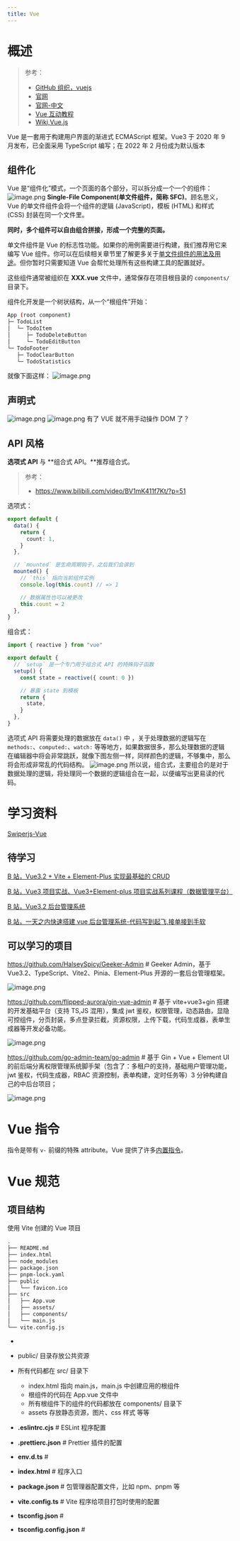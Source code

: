 ```yaml
---
title: Vue
---
```


# 概述

> 参考：
> - [GitHub 组织，vuejs](https://github.com/vuejs/)
> - [官网](https://vuejs.org/)
> - [官网-中文](https://staging-cn.vuejs.org/)
> - [Vue 互动教程](https://cn.vuejs.org/tutorial/)
> - [Wiki,Vue.js](https://en.wikipedia.org/wiki/Vue.js)

Vue 是一套用于构建用户界面的渐进式 ECMAScript 框架。Vue3 于 2020 年 9 月发布，已全面采用 TypeScript 编写；在 2022 年 2 月份成为默认版本

## 组件化

Vue 是“组件化”模式，一个页面的各个部分，可以拆分成一个一个的组件：
![image.png](https://notes-learning.oss-cn-beijing.aliyuncs.com/cye267/1651220067462-1822075c-2b85-4cf4-abd8-eebfa658e531.png)
**Single-File Component(单文件组件，简称 SFC)**。顾名思义，Vue 的单文件组件会将一个组件的逻辑 (JavaScript)，模板 (HTML) 和样式 (CSS) 封装在同一个文件里。

**同时，多个组件可以自由组合拼接，形成一个完整的页面。**

单文件组件是 Vue 的标志性功能。如果你的用例需要进行构建，我们推荐用它来编写 Vue 组件。你可以在后续相关章节里了解更多关于[单文件组件的用法及用途](https://cn.vuejs.org/guide/scaling-up/sfc.html)。但你暂时只需要知道 Vue 会帮忙处理所有这些构建工具的配置就好。

这些组件通常被组织在 **XXX.vue** 文件中，通常保存在项目根目录的 `components/` 目录下。

组件化开发是一个树状结构，从一个“根组件”开始：

```bash
App (root component)
├─ TodoList
│  └─ TodoItem
│     ├─ TodoDeleteButton
│     └─ TodoEditButton
└─ TodoFooter
   ├─ TodoClearButton
   └─ TodoStatistics
```

就像下面这样：
![image.png](https://notes-learning.oss-cn-beijing.aliyuncs.com/cye267/1666837624381-ce56eb28-5092-4e8a-a1c8-de01ed1e1f7f.png)

## 声明式

![image.png](https://notes-learning.oss-cn-beijing.aliyuncs.com/cye267/1651220139947-ac46307c-fa52-4370-b7ed-16e2ad92629a.png)
![image.png](https://notes-learning.oss-cn-beijing.aliyuncs.com/cye267/1666836325564-89bbb0d6-be23-45ea-aa56-bc7183a2eb46.png)
有了 VUE 就不用手动操作 DOM 了？

## API 风格

**选项式 API** 与 **组合式 API。**推荐组合式。

> 参考：
> - <https://www.bilibili.com/video/BV1mK411f7Kt/?p=51>

选项式：

```typescript
export default {
  data() {
    return {
      count: 1,
    }
  },

  // `mounted` 是生命周期钩子，之后我们会讲到
  mounted() {
    // `this` 指向当前组件实例
    console.log(this.count) // => 1

    // 数据属性也可以被更改
    this.count = 2
  },
}
```

组合式：

```typescript
import { reactive } from "vue"

export default {
  // `setup` 是一个专门用于组合式 API 的特殊钩子函数
  setup() {
    const state = reactive({ count: 0 })

    // 暴露 state 到模板
    return {
      state,
    }
  },
}
```

选项式 API 将需要处理的数据放在 `data()` 中 ，关于处理数据的逻辑写在 `methods:`、`computed:`、`watch:` 等等地方，如果数据很多，那么处理数据的逻辑在编辑器中将会非常跳跃，就像下图左侧一样，同样颜色的逻辑，不够集中，那么将会形成非常乱的代码结构。
![image.png](https://notes-learning.oss-cn-beijing.aliyuncs.com/cye267/1667871595181-70833fc5-41d3-48f1-954f-16c912da8749.png)
所以说，组合式，主要组合的是对于数据处理的逻辑，将处理同一个数据的逻辑组合在一起，以便编写出更易读的代码。

# 学习资料

[Swiperjs-Vue](https://swiperjs.com/vue)

## 待学习

[B 站，Vue3.2 + Vite + Element-Plus 实现最基础的 CRUD](https://www.bilibili.com/video/BV1yV4y177jC)

[B 站，Vue3 项目实战、Vue3+Element-plus 项目实战系列课程（数据管理平台）](https://www.bilibili.com/video/BV1sP4y127Re)

[B 站，Vue3.2 后台管理系统](https://www.bilibili.com/video/BV1pq4y1c7oy)

[B 站，一天之内快速搭建 vue 后台管理系统-代码写到起飞,接单接到手软](https://www.bilibili.com/video/BV1md4y1C7wS)

## 可以学习的项目

<https://github.com/HalseySpicy/Geeker-Admin> # Geeker Admin，基于 Vue3.2、TypeScript、Vite2、Pinia、Element-Plus 开源的一套后台管理框架。

![image.png](https://notes-learning.oss-cn-beijing.aliyuncs.com/cye267/1667712440759-38351016-d3de-4246-96ce-f139fb24099c.png)

<https://github.com/flipped-aurora/gin-vue-admin> # 基于 vite+vue3+gin 搭建的开发基础平台（支持 TS,JS 混用），集成 jwt 鉴权，权限管理，动态路由，显隐可控组件，分页封装，多点登录拦截，资源权限，上传下载，代码生成器，表单生成器等开发必备功能。

![image.png](https://notes-learning.oss-cn-beijing.aliyuncs.com/cye267/1667712396903-5c478114-4b5d-42c8-9caf-e301ac58f2fc.png)

<https://github.com/go-admin-team/go-admin> # 基于 Gin + Vue + Element UI 的前后端分离权限管理系统脚手架（包含了：多租户的支持，基础用户管理功能，jwt 鉴权，代码生成器，RBAC 资源控制，表单构建，定时任务等）3 分钟构建自己的中后台项目；

![image.png](https://notes-learning.oss-cn-beijing.aliyuncs.com/cye267/1667712379792-273c7485-92f4-46ed-9a98-65e745b1c8df.png)


# Vue 指令

指令是带有 `v-` 前缀的特殊 attribute。Vue 提供了许多[内置指令](https://cn.vuejs.org/api/built-in-directives.html)。

# Vue 规范

## 项目结构

使用 Vite 创建的 Vue 项目

```bash
.
├── README.md
├── index.html
├── node_modules
├── package.json
├── pnpm-lock.yaml
├── public
│   └── favicon.ico
├── src
│   ├── App.vue
│   ├── assets/
│   ├── components/
│   └── main.js
└── vite.config.js
```

-

- public/ 目录存放公共资源
- 所有代码都在 src/ 目录下
  - index.html 指向 main.js，main.js 中创建应用的根组件
  - 根组件的代码在 App.vue 文件中
  - 所有根组件下的组件的代码都放在 components/ 目录下
  - assets 存放静态资源，图片、css 样式 等等
- **.eslintrc.cjs** # ESLint 程序配置
- **.prettierc.json** # Prettier 插件的配置
- **env.d.ts** #
- **index.html** # 程序入口
- **package.json** # 包管理器配置文件，比如 npm、pnpm 等
- **vite.config.ts** # Vite 程序给项目打包时使用的配置
- **tsconfig.json** #
- **tsconfig.config.json** #
